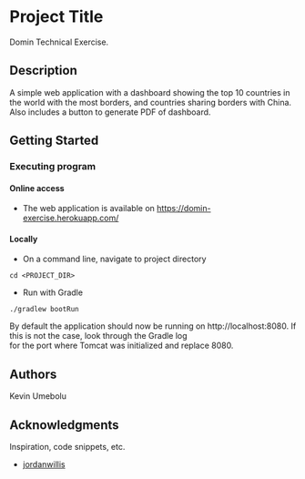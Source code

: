 # Project Title

Domin Technical Exercise.

## Description

A simple web application with a dashboard showing the top 10 countries in the world with the most borders, and countries sharing borders with China.
Also includes a button to generate PDF of dashboard.

## Getting Started

### Executing program

#### Online access
* The web application is available on https://domin-exercise.herokuapp.com/

#### Locally

* On a command line, navigate to project directory
```
cd <PROJECT_DIR>
```
* Run with Gradle
```
./gradlew bootRun
```
By default the application should now be running on http://localhost:8080. If this is not the case, look through the Gradle log  
for the port where Tomcat was initialized and replace 8080.
## Authors

Kevin Umebolu  

## Acknowledgments

Inspiration, code snippets, etc.
* [jordanwillis](https://codepen.io/jordanwillis/pen/peqVOM)